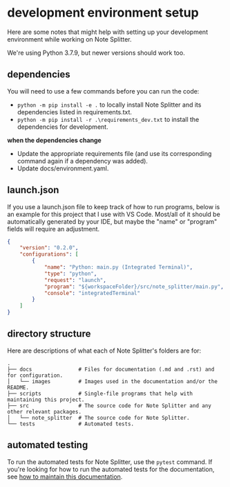 # development environment setup

Here are some notes that might help with setting up your development environment while working on Note Splitter.

We're using Python 3.7.9, but newer versions should work too.

## dependencies
You will need to use a few commands before you can run the code:
* `python -m pip install -e .` to locally install Note Splitter and its dependencies listed in requirements.txt.
* `python -m pip install -r .\requirements_dev.txt` to install the dependencies for development.

**when the dependencies change**
* Update the appropriate requirements file (and use its corresponding command again if a dependency was added).
* Update docs/environment.yaml.

## launch.json
If you use a launch.json file to keep track of how to run programs, below is an example for this project that I use with VS Code. Most/all of it should be automatically generated by your IDE, but maybe the "name" or "program" fields will require an adjustment.

```json
{
    "version": "0.2.0",
    "configurations": [
        {
            "name": "Python: main.py (Integrated Terminal)",
            "type": "python",
            "request": "launch",
            "program": "${workspaceFolder}/src/note_splitter/main.py",
            "console": "integratedTerminal"
        }
    ]
}
```

## directory structure
Here are descriptions of what each of Note Splitter's folders are for:

```
.
├── docs               # Files for documentation (.md and .rst) and for configuration.
│   └── images         # Images used in the documentation and/or the README.
├── scripts            # Single-file programs that help with maintaining this project.
├── src                # The source code for Note Splitter and any other relevant packages.
│   └── note_splitter  # The source code for Note Splitter.
└── tests              # Automated tests.
```

## automated testing
To run the automated tests for Note Splitter, use the `pytest` command. If you're looking for how to run the automated tests for the documentation, see [how to maintain this documentation](how-to-doc.rst).
